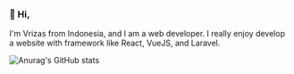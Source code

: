 ### 👋 Hi,
 
I'm Vrizas from Indonesia, and I am a web developer. I really enjoy develop a website with framework like React, VueJS, and Laravel. 

![Anurag's GitHub stats](https://github-readme-stats.vercel.app/api?username=vrizas&show_icons=true&theme=dark)

